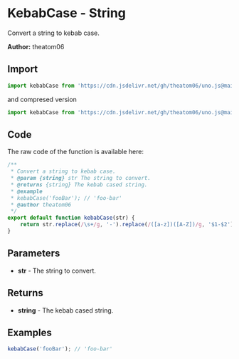 # KebabCase - String
Convert a string to kebab case.

**Author:** theatom06

## Import 

```js
import kebabCase from 'https://cdn.jsdelivr.net/gh/theatom06/uno.js@main/lib/string/kebabCase.js';
```
and compresed version
```js
import kebabCase from 'https://cdn.jsdelivr.net/gh/theatom06/uno.js@main/lib/string/kebabCase.min.js';
```

## Code
The raw code of the function is available here:
```js
/**
 * Convert a string to kebab case.
 * @param {string} str The string to convert.
 * @returns {string} The kebab cased string.
 * @example
 * kebabCase('fooBar'); // 'foo-bar'
 * @author theatom06
 */
export default function kebabCase(str) {
    return str.replace(/\s+/g, '-').replace(/([a-z])([A-Z])/g, '$1-$2').toLowerCase();
}
```

## Parameters
* **str** - The string to convert.


## Returns
* **string** - The kebab cased string.


## Examples
```js
kebabCase('fooBar'); // 'foo-bar'

```